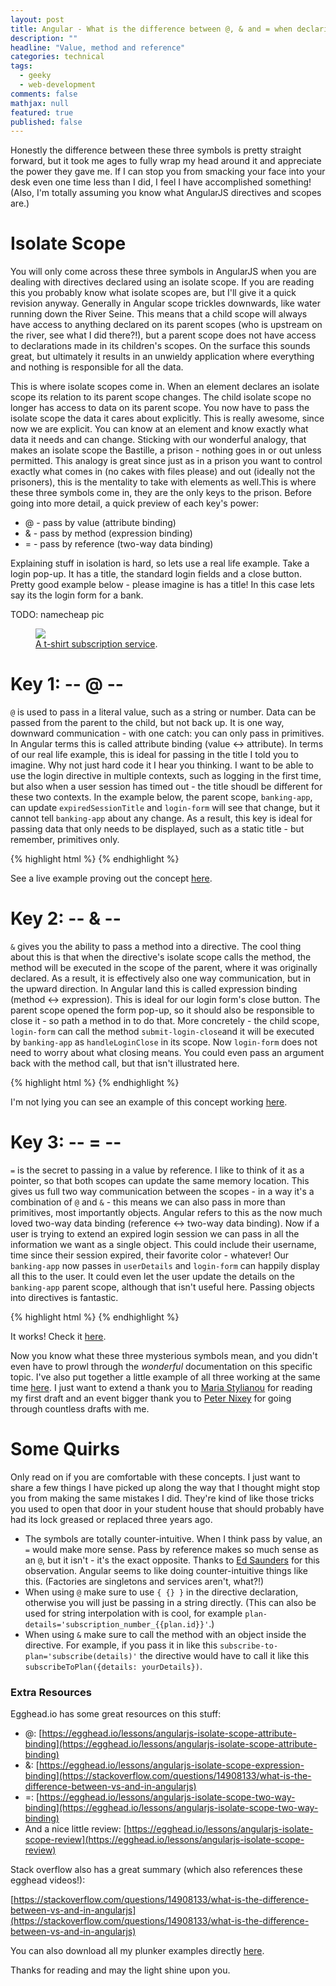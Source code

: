 ```yaml
---
layout: post
title: Angular - What is the difference between @, & and = when declaring directives using isolate scopes
description: ""
headline: "Value, method and reference"
categories: technical
tags:
  - geeky
  - web-development
comments: false
mathjax: null
featured: true
published: false
---
```


Honestly the difference between these three symbols is pretty straight forward, but it took me ages to fully wrap my head around it and appreciate the power they gave me. If I can stop you from smacking your face into your desk even one time less than I did, I feel I have accomplished something! (Also, I'm totally assuming you know what AngularJS directives and scopes are.)

# Isolate Scope
 You will only come across these three symbols in AngularJS when you are dealing with directives declared using an isolate scope. If you are reading this you probably know what isolate scopes are, but I'll give it a quick revision anyway. Generally in Angular scope trickles downwards, like water running down the River Seine. This means that a child scope will always have access to anything declared on its parent scopes (who is upstream on the river, see what I did there?!), but a parent scope does not have access to declarations made in its children's scopes. On the surface this sounds great, but ultimately it results in an unwieldy application where everything and nothing is responsible for all the data.

This is where isolate scopes come in. When an element declares an isolate scope its relation to its parent scope changes. The child isolate scope no longer has access to data on its parent scope. You now have to pass the isolate scope the data it cares about explicitly. This is really awesome, since now we are explicit. You can know at an element and know exactly what data it needs and can change. Sticking with our wonderful analogy, that makes an isolate scope the Bastille, a prison - nothing goes in or out unless permitted. This analogy is great since just as in a prison you want to control exactly what comes in (no cakes with files please) and out (ideally not the prisoners), this is the mentality to take with elements as well.This is where these three symbols come in, they are the only keys to the prison. Before going into more detail, a quick preview of each key's power:

- @ - pass by value (attribute binding)
- & - pass by method (expression binding)
- = - pass by reference (two-way data binding)

Explaining stuff in isolation is hard, so lets use a real life example. Take a login pop-up. It has a title, the standard login fields and a close button. Pretty good example below - please imagine is has a title! In this case lets say its the login form for a bank.

TODO: namecheap pic
<figure>
  <a href="{{ site.url }}/images/tijn-angular-isolate-scope.png"><img src="{{ site.url }}/images/tijn-angular-isolate-scope.png" style="max-height: 250px;"></a>
  <figcaption><a href="http://ram535ii.github.io/" data-toggle="tooltip" title="Example Scope Setup">A t-shirt subscription service</a>.</figcaption>
</figure>

# Key 1: -- @ --

`@` is used to pass in a literal value, such as a string or number. Data can be passed from the parent to the child, but not back up. It is one way, downward communication - with one catch: you can only pass in primitives. In Angular terms this is called attribute binding (value <-> attribute). In terms of our real life example, this is ideal for passing in the title I told you to imagine. Why not just hard code it I hear you thinking. I want to be able to use the login directive in multiple contexts, such as logging in the first time, but also when a user session has timed out - the title shoudl be different for these two contexts. In the example below, the parent scope, `banking-app`, can update `expiredSessionTitle` and `login-form` will see that change, but it cannot tell `banking-app` about any change. As a result, this key is ideal for passing data that only needs to be displayed, such as a static title - but remember, primitives only.

{% highlight html %}
<banking-app>
  <login-form title ='{ { expiredSessionTitle } }'></login-form>
</banking-app>
{% endhighlight %}

See a live example proving out the concept [here](http://plnkr.co/edit/WXbifMi5MUD1sfqv7Y3d?p=preview).


# Key 2: -- & --

`&` gives you the ability to pass a method into a directive. The cool thing about this is that when the directive's isolate scope calls the method, the method will be executed in the scope of the parent, where it was originally declared.  As a result, it is effectively also one way communication, but in the upward direction. In Angular land this is called expression binding (method <-> expression). This is ideal for our login form's close button. The parent scope opened the form pop-up, so it should also be responsible to close it - so path a method in to do that. More concretely - the child scope, `login-form` can call the method `submit-login-close`and it will be executed by `banking-app` as `handleLoginClose` in its scope. Now `login-form` does not need to worry about what closing means. You could even pass an argument back with the method call, but that isn't illustrated here.

{% highlight html %}
<banking-app>
<login-form submit-login-close='handleLoginClose()'></login-form>
</banking-app>
{% endhighlight %}

I'm not lying you can see an example of this concept working [here](http://plnkr.co/edit/WtStUx8X8XSQAddldZJ0?p=preview).


# Key 3: -- = --

`=` is the secret to passing in a value by reference. I like to think of it as a pointer, so that both scopes can update the same memory location. This gives us full two way communication between the scopes - in a way it's a combination of `@` and `&` - this means we can also pass in more than primitives, most importantly objects. Angular refers to this as the now much loved two-way data binding (reference <-> two-way data binding). Now if a user is trying to extend an expired login session we can pass in all the information we want as a single object. This could include their username, time since their session expired, their favorite color - whatever! Our `banking-app` now passes in `userDetails` and `login-form` can happily display all this to the user. It could even let the user update the details on the `banking-app` parent scope, although that isn't useful here. Passing objects into directives is fantastic.

{% highlight html %}
<banking-app>
  <login-form login-details='userDetails'></login-form>
</banking-app>
{% endhighlight %}

It works! Check it [here](http://plnkr.co/edit/XKfXmqAKamRXAwYWaMn2?p=preview).

Now you know what these three mysterious symbols mean, and you didn't even have to prowl through the _wonderful_ documentation on this specific topic. I've also put together a little example of all three working at the same time [here](http://plnkr.co/edit/ZNWY4dQnBoFHc72RkE2O?p=preview). I just want to extend a thank you to [Maria Stylianou](http://github.com/marsty5) for reading my first draft and an event bigger thank you to [Peter Nixey](http://github.com/peternixey) for going through countless drafts with me.

# Some Quirks
Only read on if you are comfortable with these concepts. I just want to share a few things I have picked up along the way that I thought might stop you from making the same mistakes I did. They're kind of like those tricks you used to open that door in your student house that should probably have had its lock greased or replaced three years ago.

- The symbols are totally counter-intuitive. When I think pass by value, an `=` would make more sense. Pass by reference makes so much sense as an `@`, but it isn't - it's the exact opposite. Thanks to [Ed Saunders](http://github.com/seddy) for this observation. Angular seems to like doing counter-intuitive things like this. (Factories are singletons and services aren't, what?!)
- When using `@` make sure to use `{ {} }` in the directive declaration,  otherwise you will just be passing in a string directly. (This can also be used for string interpolation with is cool, for example `plan-details='subscription_number_{{plan.id}}'`.)
- When using `&` make sure to call the method with an object inside the directive. For example, if you pass it in like this `subscribe-to-plan='subscribe(details)'` the directive would have to call it like this `subscribeToPlan({details: yourDetails})`.


### Extra Resources
Egghead.io has some great resources on this stuff:

- @: [https://egghead.io/lessons/angularjs-isolate-scope-attribute-binding](https://egghead.io/lessons/angularjs-isolate-scope-attribute-binding)
- &: [https://egghead.io/lessons/angularjs-isolate-scope-expression-binding](https://stackoverflow.com/questions/14908133/what-is-the-difference-between-vs-and-in-angularjs)
- =: [https://egghead.io/lessons/angularjs-isolate-scope-two-way-binding](https://egghead.io/lessons/angularjs-isolate-scope-two-way-binding)
- And a nice little review: [https://egghead.io/lessons/angularjs-isolate-scope-review](https://egghead.io/lessons/angularjs-isolate-scope-review)


Stack overflow also has a great summary (which also references these egghead videos!):

[https://stackoverflow.com/questions/14908133/what-is-the-difference-between-vs-and-in-angularjs](https://stackoverflow.com/questions/14908133/what-is-the-difference-between-vs-and-in-angularjs)

You can also download all my plunker examples directly [here](https://github.com/ram535ii/angular-isolate-scope-examples).

Thanks for reading and may the light shine upon you.
